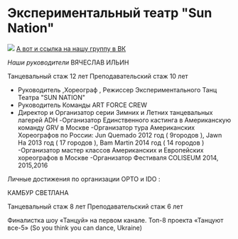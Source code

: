 # Экспериментальный театр "Sun Nation"
![](https://pp.userapi.com/c639517/v639517755/3df4e/GwaOFaYTY4I.jpg)
[А вот и ссылка на нашу группу в ВК](https://vk.com/albums-122788184)

*Наши руководители*
ВЯЧЕСЛАВ ИЛЬИН

Танцевальный стаж 12 лет
Преподавательский стаж 10 лет

- Руководитель ,Хореограф , Режиссер Экспериментального Танц Театра "SUN NATION"
- Руководитель Команды ART FORCE CREW
- Директор и Организатор серии Зимних и Летних танцевальных лагерей ADH
-Организатор Единственного кастинга в Американскую команду GRV в Москве
-Организатор тура Американских Хореографов по России: Jun Quemado 2012 год ( 9городов ), Jawn Ha 2013 год ( 17 городов ), Bam Martin 2014 год ( 14 городов )
-Организатор мастер классов Американских и Европейских хореографов в Москве
-Организатор Фестиваля COLISEUM 2014, 2015,2016

Личные достижения по организации ОРТО и IDO :

КАМБУР СВЕТЛАНА

Танцевальный стаж 8 лет
Преподавательский стаж 6 лет

Финалистка шоу «Танцуй» на первом канале.
Топ-8 проекта «Танцуют все-5» (So you think you can dance, Ukraine)
